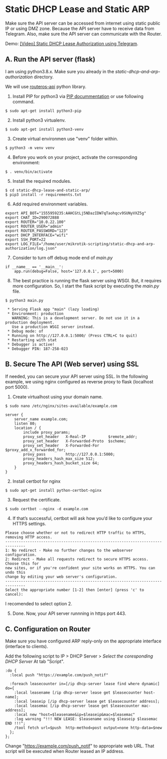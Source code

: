 # Static DHCP Lease and Static ARP

Make sure the API server can be accessed from internet using static public IP or using DMZ zone. Because the API server have to receive data from Telegram.
Also, make sure the API server can communicate with the Router.

Demo: [[Video] Static DHCP Lease Authorization using Telegram](https://youtu.be/NB3frpB1xrU).

## A. Run the API server (flask)

I am using python3.8.x.
Make sure you already in the _static-dhcp-and-arp-authorization_ directory.

We will use [routeros-api](https://pypi.org/project/RouterOS-api/) python library.

1. Install PIP for python3 via [PIP docummentation](https://pip.pypa.io/en/stable/installing/) or use following command.
```
$ sudo apt-get install python3-pip
```

2. Install python3 virtualenv.
```
$ sudo apt-get install python3-venv
```

3. Create virtual environmen use "venv" folder within.
```
$ python3 -m venv venv
```

4. Before you work on your project, activate the corresponding environment:
```
$ . venv/bin/activate
```

5. Install the required modules.
```
$ cd static-dhcp-lease-and-static-arp/
$ pip3 install -r requirements.txt
```

6. Add required environment variables.
```
export API_BOT="1555959235:AAHCGtLj5NDazIDW7qTaohqcv9SUNyVXZ5g"
export CHAT_ID=290072888
export ROUTER="10.0.22.100"
export ROUTER_USER="admin"
export ROUTER_PASSWORD="123"
export DHCP_INTERFACE="wifi"
export SSH_PORT=22
export LOG_FILE="/home/user/mikrotik-scripting/static-dhcp-and-arp-authorization/log.json"
```

7. Consider to turn off debug mode end of _main.py_
```
if __name__ == '__main__':
    app.run(debug=False, host='127.0.0.1', port=5000)
```

8. The best practice is running the flask server using WSGI. But, it requires more configuration. So, I start the flask script by executing the _main.py_ file.
```
$ python3 main.py
```
```
 * Serving Flask app "main" (lazy loading)
 * Environment: production
   WARNING: This is a development server. Do not use it in a production deployment.
   Use a production WSGI server instead.
 * Debug mode: of
 * Running on http://127.0.0.1:5000/ (Press CTRL+C to quit)
 * Restarting with stat
 * Debugger is active!
 * Debugger PIN: 187-258-023

```



## B. Secure The API (Web server) using SSL

If needed, you can secure your API server using SSL.
In the following example, we using nginx configured as reverse proxy to flask (localhost port 5000).


1. Create virtualhost using your domain name.
```
$ sudo nano /etc/nginx/sites-available/example.com
```
```
server {
    server_name example.com;
    listen 80;
    location / {
        include proxy_params;
        proxy_set_header   X-Real-IP          $remote_addr;
        proxy_set_header   X-Forwarded-Proto  $scheme;
        proxy_set_header   X-Forwarded-For    $proxy_add_x_forwarded_for;
        proxy_pass         http://127.0.0.1:5000;
        proxy_headers_hash_max_size 512;
        proxy_headers_hash_bucket_size 64;
    }
}
```

2. Install certbot for nginx
```
$ sudo apt-get install python-certbot-nginx
```

3. Request the certificate.
```
$ sudo certbot --nginx -d example.com
```

4. If that’s successful, certbot will ask how you’d like to configure your HTTPS settings.
```
Please choose whether or not to redirect HTTP traffic to HTTPS, removing HTTP access.
-------------------------------------------------------------------------------
1: No redirect - Make no further changes to the webserver configuration.
2: Redirect - Make all requests redirect to secure HTTPS access. Choose this for
new sites, or if you're confident your site works on HTTPS. You can undo this
change by editing your web server's configuration.
-------------------------------------------------------------------------------
Select the appropriate number [1-2] then [enter] (press 'c' to cancel):
```
I recomended to select option 2.

5. Done. Now, your API server runnning in https port 443.



## C. Configuration on Router

Make sure you have configured ARP reply-only on the appropriate interface (interface to clients).

Add the following script to IP > DHCP Server > _Select the coresponding DHCP Server_
At tab "Script".
```
:do {
  :local push "https://example.com/push_notif"

  :foreach leasecounter in=[/ip dhcp-server lease find where dynamic] do={
    :local leasename [/ip dhcp-server lease get $leasecounter host-name];
    :local leaseip [/ip dhcp-server lease get $leasecounter address];
    :local leasemac [/ip dhcp-server lease get $leasecounter mac-address];
    :local new "host=$leasename&ip=$leaseip&mac=$leasemac"
    :log warning "!!! NEW LEASE: $leasename using $leaseip $leasemac END !!!";
    /tool fetch url=$push  http-method=post output=none http-data=$new
  };
};
```
Change "https://example.com/push_notif" to appropriate web URL.
That script will be executed when Router leased an IP address.

